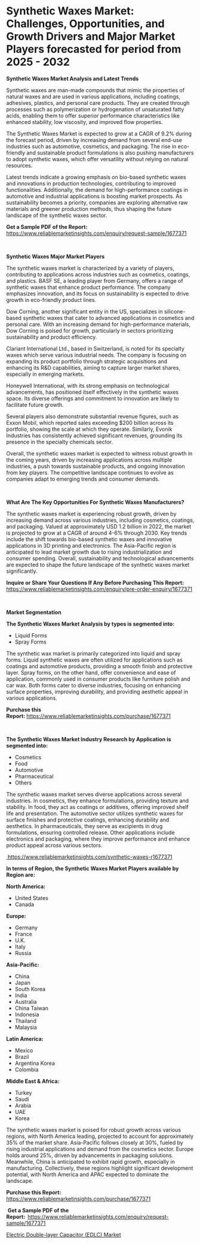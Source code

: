 <p><h1>Synthetic Waxes Market: Challenges, Opportunities, and Growth Drivers and Major Market Players forecasted for period from 2025 - 2032</h1></p><p><strong>Synthetic Waxes Market Analysis and Latest Trends</strong></p>
<p><p>Synthetic waxes are man-made compounds that mimic the properties of natural waxes and are used in various applications, including coatings, adhesives, plastics, and personal care products. They are created through processes such as polymerization or hydrogenation of unsaturated fatty acids, enabling them to offer superior performance characteristics like enhanced stability, low viscosity, and improved flow properties.</p><p>The Synthetic Waxes Market is expected to grow at a CAGR of 9.2% during the forecast period, driven by increasing demand from several end-use industries such as automotive, cosmetics, and packaging. The rise in eco-friendly and sustainable product formulations is also pushing manufacturers to adopt synthetic waxes, which offer versatility without relying on natural resources.</p><p>Latest trends indicate a growing emphasis on bio-based synthetic waxes and innovations in production technologies, contributing to improved functionalities. Additionally, the demand for high-performance coatings in automotive and industrial applications is boosting market prospects. As sustainability becomes a priority, companies are exploring alternative raw materials and greener production methods, thus shaping the future landscape of the synthetic waxes sector.</p></p>
<p><strong>Get a Sample PDF of the Report:&nbsp;</strong> <a href="https://www.reliablemarketinsights.com/enquiry/request-sample/1677371?utm_campaign=2632&utm_medium=2&utm_source=Github&utm_content=ia&utm_term=25032025&utm_id=synthetic-waxes">https://www.reliablemarketinsights.com/enquiry/request-sample/1677371</a></p>
<p>&nbsp;</p>
<p><strong>Synthetic Waxes Major Market Players</strong></p>
<p><p>The synthetic waxes market is characterized by a variety of players, contributing to applications across industries such as cosmetics, coatings, and plastics. BASF SE, a leading player from Germany, offers a range of synthetic waxes that enhance product performance. The company emphasizes innovation, and its focus on sustainability is expected to drive growth in eco-friendly product lines.</p><p>Dow Corning, another significant entity in the US, specializes in silicone-based synthetic waxes that cater to advanced applications in cosmetics and personal care. With an increasing demand for high-performance materials, Dow Corning is poised for growth, particularly in sectors prioritizing sustainability and product efficiency.</p><p>Clariant International Ltd., based in Switzerland, is noted for its specialty waxes which serve various industrial needs. The company is focusing on expanding its product portfolio through strategic acquisitions and enhancing its R&D capabilities, aiming to capture larger market shares, especially in emerging markets.</p><p>Honeywell International, with its strong emphasis on technological advancements, has positioned itself effectively in the synthetic waxes space. Its diverse offerings and commitment to innovation are likely to facilitate future growth.</p><p>Several players also demonstrate substantial revenue figures, such as Exxon Mobil, which reported sales exceeding $200 billion across its portfolio, showing the scale at which they operate. Similarly, Evonik Industries has consistently achieved significant revenues, grounding its presence in the specialty chemicals sector.</p><p>Overall, the synthetic waxes market is expected to witness robust growth in the coming years, driven by increasing applications across multiple industries, a push towards sustainable products, and ongoing innovation from key players. The competitive landscape continues to evolve as companies adapt to emerging trends and consumer demands.</p></p>
<p>&nbsp;</p>
<p><strong>What Are The Key Opportunities For Synthetic Waxes Manufacturers?</strong></p>
<p><p>The synthetic waxes market is experiencing robust growth, driven by increasing demand across various industries, including cosmetics, coatings, and packaging. Valued at approximately USD 1.2 billion in 2022, the market is projected to grow at a CAGR of around 4-6% through 2030. Key trends include the shift towards bio-based synthetic waxes and innovative applications in 3D printing and electronics. The Asia-Pacific region is anticipated to lead market growth due to rising industrialization and consumer spending. Overall, sustainability and technological advancements are expected to shape the future landscape of the synthetic waxes market significantly.</p></p>
<p><strong>Inquire or Share Your Questions If Any Before Purchasing This Report:</strong> <a href="https://www.reliablemarketinsights.com/enquiry/pre-order-enquiry/1677371?utm_campaign=2632&utm_medium=2&utm_source=Github&utm_content=ia&utm_term=25032025&utm_id=synthetic-waxes">https://www.reliablemarketinsights.com/enquiry/pre-order-enquiry/1677371</a></p>
<p>&nbsp;</p>
<p><strong>Market Segmentation</strong></p>
<p><strong>The Synthetic Waxes Market Analysis by types is segmented into:</strong></p>
<p><ul><li>Liquid Forms</li><li>Spray Forms</li></ul></p>
<p><p>The synthetic wax market is primarily categorized into liquid and spray forms. Liquid synthetic waxes are often utilized for applications such as coatings and automotive products, providing a smooth finish and protective layer. Spray forms, on the other hand, offer convenience and ease of application, commonly used in consumer products like furniture polish and car wax. Both forms cater to diverse industries, focusing on enhancing surface properties, improving durability, and providing aesthetic appeal in various applications.</p></p>
<p><strong>Purchase this Report:&nbsp;</strong><a href="https://www.reliablemarketinsights.com/purchase/1677371?utm_campaign=2632&utm_medium=2&utm_source=Github&utm_content=ia&utm_term=25032025&utm_id=synthetic-waxes">https://www.reliablemarketinsights.com/purchase/1677371</a></p>
<p>&nbsp;</p>
<p><strong>The Synthetic Waxes Market Industry Research by Application is segmented into:</strong></p>
<p><ul><li>Cosmetics</li><li>Food</li><li>Automotive</li><li>Pharmaceutical</li><li>Others</li></ul></p>
<p><p>The synthetic waxes market serves diverse applications across several industries. In cosmetics, they enhance formulations, providing texture and stability. In food, they act as coatings or additives, offering improved shelf life and presentation. The automotive sector utilizes synthetic waxes for surface finishes and protective coatings, enhancing durability and aesthetics. In pharmaceuticals, they serve as excipients in drug formulations, ensuring controlled release. Other applications include electronics and packaging, where they improve performance and enhance product appeal across various sectors.</p></p>
<p><a href="https://www.reliablemarketinsights.com/synthetic-waxes-r1677371?utm_campaign=2632&utm_medium=2&utm_source=Github&utm_content=ia&utm_term=25032025&utm_id=synthetic-waxes">&nbsp;https://www.reliablemarketinsights.com/synthetic-waxes-r1677371</a></p>
<p><strong>In terms of Region, the Synthetic Waxes Market Players available by Region are:</strong></p>
<p>
    <p> <strong> North America: </strong>
        <ul>
            <li>United States</li>
            <li>Canada</li>
        </ul>
        </p> 
    <p> <strong> Europe: </strong>
        <ul>
            <li>Germany</li>
            <li>France</li>
            <li>U.K.</li>
            <li>Italy</li>
            <li>Russia</li>
        </ul>
        </p> 
    <p> <strong> Asia-Pacific: </strong>
        <ul>
            <li>China</li>
            <li>Japan</li>
            <li>South Korea</li>
            <li>India</li>
            <li>Australia</li>
            <li>China Taiwan</li>
            <li>Indonesia</li>
            <li>Thailand</li>
            <li>Malaysia</li>
        </ul>
        </p> 
    <p> <strong> Latin America: </strong>
        <ul>
            <li>Mexico</li>
            <li>Brazil</li>
            <li>Argentina Korea</li>
            <li>Colombia</li>
        </ul>
        </p> 
    <p> <strong> Middle East & Africa: </strong>
        <ul>
            <li>Turkey</li>
            <li>Saudi</li>
            <li>Arabia</li>
            <li>UAE</li>
            <li>Korea</li>
        </ul>
    </p>
    </p>
<p><p>The synthetic waxes market is poised for robust growth across various regions, with North America leading, projected to account for approximately 35% of the market share. Asia-Pacific follows closely at 30%, fueled by rising industrial applications and demand from the cosmetics sector. Europe holds around 25%, driven by advancements in packaging solutions. Meanwhile, China is anticipated to exhibit rapid growth, especially in manufacturing. Collectively, these regions highlight significant development potential, with North America and APAC expected to dominate the landscape.</p></p>
<p><strong>Purchase this Report: </strong><a href="https://www.reliablemarketinsights.com/purchase/1677371?utm_campaign=2632&utm_medium=2&utm_source=Github&utm_content=ia&utm_term=25032025&utm_id=synthetic-waxes">https://www.reliablemarketinsights.com/purchase/1677371</a></p>
<p>&nbsp;<strong>Get a Sample PDF of the Report:&nbsp;&nbsp;</strong><a href="https://www.reliablemarketinsights.com/enquiry/request-sample/1677371?utm_campaign=2632&utm_medium=2&utm_source=Github&utm_content=ia&utm_term=25032025&utm_id=synthetic-waxes">https://www.reliablemarketinsights.com/enquiry/request-sample/1677371</a></p>
<p><strong></strong></p>
<p><p><a href="https://github.com/bensemilia864/Market-Research-Report-List-1/blob/main/electric-double-layer-capacitor-edlc-market.md?utm_campaign=2632&utm_medium=2&utm_source=Github&utm_content=ia&utm_term=25032025&utm_id=synthetic-waxes">Electric Double-layer Capacitor (EDLC) Market</a></p></p>